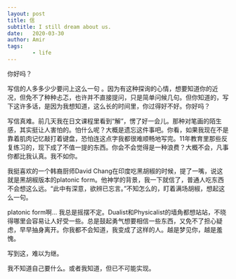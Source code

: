 ```yaml
---
layout: post
title: 信
subtitle: I still dream about us.
date:   2020-03-30
author: Amir
tags:
        - life
---
```

你好吗？

写信的人多多少少要问上这么一句 。因为有这种探询的心情，想要知道你的近况，但免不了种种忐忑，也许并不直接提问，只是简单问候几句。但你知道的，写下这许多话，是因为我想知道，这么长的时间里，你过得好不好。你好吗？

写信真难。前几天我在日文课程里看到“解”，愣了好一会儿。那种对笔画的陌生感，其实挺让人害怕的。怕什么呢？大概是遗忘这件事吧。你看，如果我现在不是靠着肌肉记忆敲打着键盘，恐怕连这点字我都很难顺畅地写完。11年教育里那些反复练习的，现下成了不值一提的东西。你会不会觉得是一种浪费？大概不会，凡事你都比我认真。我不如你。

我挺喜欢的一个韩裔厨师David Chang在印度吃黑胡椒的时候，提了一嘴，说这就是黑胡椒版本的platonic form。他神学的背景，我一下就信了，普通人吃东西不会想这么远。“此中有深意，欲辨已忘言。”不知怎么的，盯着满场胡椒，想起这么一句。

platonic form啊... 我总是摇摆不定。Dualist和Physicalist的墙角都想站站，不晓得哪里会容易让人好受一些。总是鼓起勇气想要相信一些东西，又免不了担心疑虑，早早抽身离开。你我都不会知道，我变成了这样的人。越是梦见你，越是羞愧。

写到这，难以为继。

我不知道自己要什么。或者我知道，但已不可能实现。

